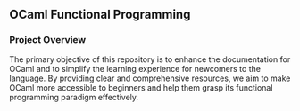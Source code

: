 ## OCaml Functional Programming

### Project Overview

The primary objective of this repository is to enhance the documentation for OCaml and to simplify the learning experience for newcomers to the language. By providing clear and comprehensive resources, we aim to make OCaml more accessible to beginners and help them grasp its functional programming paradigm effectively.
